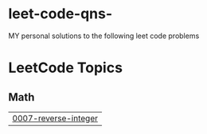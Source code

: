 # leet-code-qns-
MY personal solutions to the following leet code problems

<!---LeetCode Topics Start-->
# LeetCode Topics
## Math
|  |
| ------- |
| [0007-reverse-integer](https://github.com/Jaxq124/leet-code-qns-/tree/master/0007-reverse-integer) |
<!---LeetCode Topics End-->